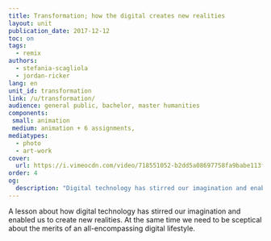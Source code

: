 ```yaml
---
title: Transformation; how the digital creates new realities
layout: unit
publication_date: 2017-12-12
toc: on
tags:
  - remix
authors: 
  - stefania-scagliola
  - jordan-ricker
lang: en
unit_id: transformation
link: /u/transformation/
audience: general public, bachelor, master humanities
components:
 small: animation
 medium: animation + 6 assignments,
mediatypes: 
  - photo
  - art-work
cover:
  url: https://i.vimeocdn.com/video/718551052-b2dd5a08697758fa9babe113f61862563fc7efd38cd6b326327f62e0b8c56052-d?mw=960&mh=540&q=70
order: 4
og:
  description: "Digital technology has stirred our imagination and enabled us to create new realities"
---
```

A lesson about how digital technology has stirred our imagination and enabled us to create new realities. At the same time we need to be sceptical about the merits of an all-encompassing digital lifestyle.



<!-- more -->
